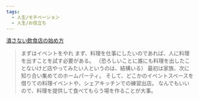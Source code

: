 ```yaml
---
tags:
  - 人生/モチベーション
  - 人生/お役立ち
---
```

[潰さない飲食店の始め方](https://anond.hatelabo.jp/20250221154951)

>まずはイベントをやれ
まず、料理を仕事にしたいのであれば、人に料理を出すことを試す必要がある。
（恐ろしいことに誰にも料理を出したことないけど店やってみたい人というのは、結構いる）
最初は家族、次に知り合い集めてのホームパーティ。
そして、どこかのイベントスペースを借りての料理イベントや、シェアキッチンでの練習出店。
なんでもいいので、料理を提供して食べてもらう場を作ることが大事。

